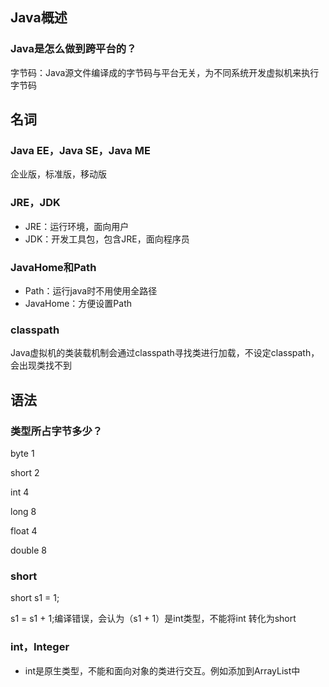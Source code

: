 ## Java概述

### Java是怎么做到跨平台的？

字节码：Java源文件编译成的字节码与平台无关，为不同系统开发虚拟机来执行字节码

## 名词

### Java EE，Java SE，Java ME

企业版，标准版，移动版

### JRE，JDK

- JRE：运行环境，面向用户
- JDK：开发工具包，包含JRE，面向程序员

### JavaHome和Path

- Path：运行java时不用使用全路径
- JavaHome：方便设置Path

### classpath

Java虚拟机的类装载机制会通过classpath寻找类进行加载，不设定classpath，会出现类找不到

## 语法

### 类型所占字节多少？

byte 1

short 2

int 4

long 8

float 4

double 8

### short

short s1 = 1;

s1 = s1 + 1;编译错误，会认为（s1 + 1）是int类型，不能将int 转化为short

### int，Integer

- int是原生类型，不能和面向对象的类进行交互。例如添加到ArrayList中

